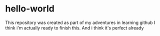 # hello-world
This repository was created as part of my adventures in learning github
I think i'm actually ready to finish this. And i think it's perfect already
